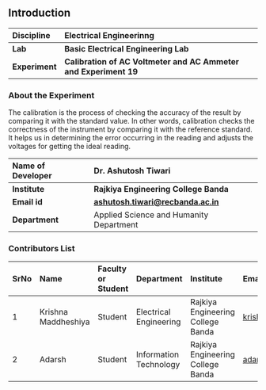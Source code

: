 ## Introduction


<b>Discipline | <b>Electrical Engineerinng
:--|:--|
<b> Lab | <b> Basic Electrical Engineering Lab
<b> Experiment|     <b> Calibration of AC Voltmeter and AC Ammeter and Experiment 19

### About the Experiment 
The calibration is the process of checking the accuracy of the result by comparing it with the standard value.
In other words, calibration checks the correctness of the instrument by comparing it with the reference standard.
It helps us in determining the error occurring in the reading and adjusts the voltages for getting the ideal reading.

<b>Name of Developer | <b> Dr. Ashutosh Tiwari 
:--|:--|
<b> Institute | <b>Rajkiya Engineering College Banda  
<b> Email id|     <b> ashutosh.tiwari@recbanda.ac.in 
<b> Department | Applied Science and Humanity Department

### Contributors List

SrNo | Name | Faculty or Student | Department| Institute | Email id
:--|:--|:--|:--|:--|:--|
1 |Krishna Maddheshiya |Student |Electrical Engineering |Rajkiya Engineering College Banda |krishna70680@gmail.com
2 |Adarsh |Student |Information Technology |Rajkiya Engineering College Banda |adarshsingh2508@gmail.com
